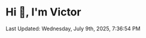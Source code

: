 <h1>Hi 👋, I'm Victor </h1>

<!--RECENT_ACTIVITY:start-->
<!--RECENT_ACTIVITY:end-->

<!--RECENT_ACTIVITY:last_update-->
Last Updated: Wednesday, July 9th, 2025, 7:36:54 PM
<!--RECENT_ACTIVITY:last_update_end-->
